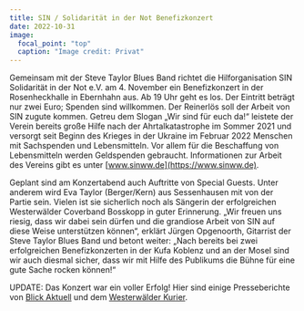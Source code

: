 ```yaml
---
title: SIN / Solidarität in der Not Benefizkonzert
date: 2022-10-31
image:
  focal_point: "top"
  caption: "Image credit: Privat"
---
```


Gemeinsam mit der Steve Taylor Blues Band richtet die Hilforganisation SIN Solidarität in der Not e.V. am 4. November ein Benefizkonzert in der Rosenheckhalle in Ebernhahn aus. Ab 19 Uhr geht es los. Der Eintritt beträgt nur zwei Euro; Spenden sind willkommen. Der Reinerlös soll der Arbeit von SIN zugute kommen. Getreu dem Slogan „Wir sind für euch da!“ leistete der Verein bereits große Hilfe nach der Ahrtalkatastrophe im Sommer 2021 und versorgt seit Beginn des Krieges in der Ukraine im Februar 2022 Menschen mit Sachspenden und Lebensmitteln. Vor allem für die Beschaffung von Lebensmitteln werden Geldspenden gebraucht. Informationen zur Arbeit des Vereins gibt es unter [www.sinww.de](https://www.sinww.de).

Geplant sind am Konzertabend auch Auftritte von Special Guests. Unter anderem wird Eva Taylor (Berger/Kern) aus Sessenhausen mit von der Partie sein. Vielen ist sie sicherlich noch als Sängerin der erfolgreichen Westerwälder Coverband Bosskopp in guter Erinnerung. „Wir freuen uns riesig, dass wir dabei sein dürfen und die grandiose Arbeit von SIN auf diese Weise unterstützen können“, erklärt Jürgen Opgenoorth, Gitarrist der Steve Taylor Blues Band und betont weiter: „Nach bereits bei zwei erfolgreichen Benefizkonzerten in der Kufa Koblenz und an der Mosel sind wir auch diesmal sicher, dass wir mit Hilfe des Publikums die Bühne für eine gute Sache rocken können!“

UPDATE: Das Konzert war ein voller Erfolg! Hier sind einige Presseberichte von [Blick Aktuell](https://www.blick-aktuell.de/Berichte/STBB-in-der-Rosenheckhalle-528756.html#Comments) und dem [Westerwälder Kurier](https://www.ww-kurier.de/artikel/122982-benefizkonzert-mit-der--steve-taylor-blues-band---sin-holte-musik-nach-ebernhahn).
